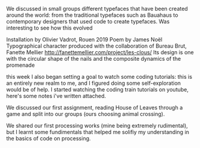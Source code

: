 We discussed in small groups different typefaces that have been created around the world: from the traditional typefaces such as Bauahaus to contemporary designers that used code to create typefaces. Was interesting to see how this evolved

Installation by Olivier Vadrot, Rouen 2019
Poem by James Noël
Typographical character produced with the collaboration of Bureau Brut, Fanette Mellier
http://fanettemellier.com/project/les-clous/
Its design is one with the circular shape of the nails and the composite dynamics of the promenade 


this week I also began setting a goal to watch some coding tutorials: this is an entirely new realm to me, and I figured doing some self-exploration would be of help. I started watching the coding train tutorials on youtube, here's some notes i've written attached. 

We discussed our first assignment, reading House of Leaves through a game and split into our groups (ours choosing animal crossing).

We shared our first processing works (mine being extremely rudimental), but I learnt some fundimentals that helped me solifiy my understanding in the basics of code on processing.


